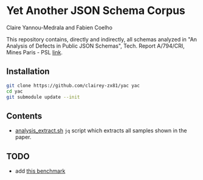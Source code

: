 # Yet Another JSON Schema Corpus

Claire Yannou-Medrala and Fabien Coelho

This repository contains, directly and indirectly, all schemas analyzed in
"An Analysis of Defects in Public JSON Schemas", Tech. Report A/794/CRI,
Mines Paris - PSL [link](https://minesparis-psl.hal.science/hal-04415517/file/A-794-DepotHAL.pdf).

## Installation

```sh
git clone https://github.com/clairey-zx81/yac yac
cd yac
git submodule update --init
```

## Contents

- [analysis_extract.sh](analysis_extract.sh)
  `jq` script which extracts all samples shown in the paper.

## TODO

- add [this benchmark](https://github.com/sourcemeta-research/jsonschema-benchmark)

